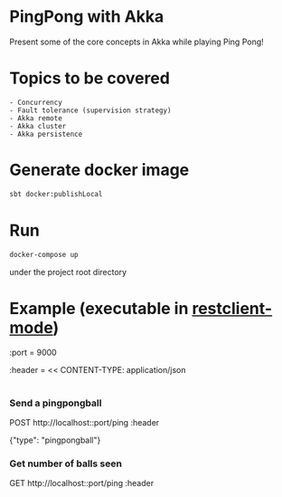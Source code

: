 PingPong with Akka
==================

Present some of the core concepts in Akka while playing Ping Pong!

# Topics to be covered
    - Concurrency
    - Fault tolerance (supervision strategy)
    - Akka remote
    - Akka cluster
    - Akka persistence

# Generate docker image

``` bash
sbt docker:publishLocal
```

# Run

``` bash
docker-compose up
```

under the project root directory


# Example (executable in [restclient-mode](https://github.com/pashky/restclient.el))

:port = 9000

:header = <<
CONTENT-TYPE: application/json
#

### Send a pingpongball
POST http://localhost::port/ping
:header

{"type": "pingpongball"}

### Get number of balls seen
GET http://localhost::port/ping
:header
